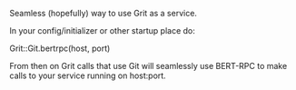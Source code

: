 Seamless (hopefully) way to use Grit as a service.

In your config/initializer or other startup place do:

Grit::Git.bertrpc(host, port)

From then on Grit calls that use Git will seamlessly use BERT-RPC to make calls to your service running on host:port.
